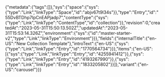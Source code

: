 {"metadata":{"tags":[]},"sys":{"space":{"sys":{"type":"Link","linkType":"Space","id":"abjv67t9l34s"}},"type":"Entry","id":"55DvBTDhp7IpCnEAPjadp7","contentType":{"sys":{"type":"Link","linkType":"ContentType","id":"collection"}},"revision":0,"createdAt":"2023-05-31T15:50:13.502Z","updatedAt":"2023-05-31T15:53:14.326Z","environment":{"sys":{"id":"master-starter-v2","type":"Link","linkType":"Environment"}}},"fields":{"internalTitle":{"en-US":"New Collection Template"},"introText":{"en-US":{"sys":{"type":"Link","linkType":"Entry","id":"1770564734"}}},"items":{"en-US":[{"sys":{"type":"Link","linkType":"Entry","id":"4255941412"}},{"sys":{"type":"Link","linkType":"Entry","id":"4193267990"}},{"sys":{"type":"Link","linkType":"Entry","id":"1833205802"}}]},"variant":{"en-US":"carousel"}}}